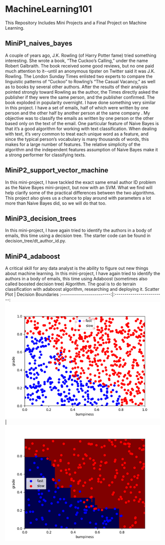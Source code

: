 # MachineLearning101
This Repository Includes Mini Projects and a Final Project on Machine Learning.

## MiniP1_naives_bayes
A couple of years ago, J.K. Rowling (of Harry Potter fame) tried something interesting. She wrote a book, “The Cuckoo’s Calling,” under the name Robert Galbraith. The book received some good reviews, but no one paid much attention to it--until an anonymous tipster on Twitter said it was J.K. Rowling. The London Sunday Times enlisted two experts to compare the linguistic patterns of “Cuckoo” to Rowling’s “The Casual Vacancy,” as well as to books by several other authors. After the results of their analysis pointed strongly toward Rowling as the author, the Times directly asked the publisher if they were the same person, and the publisher confirmed. The book exploded in popularity overnight.
I have done something very similar in this project. I have a set of emails, half of which were written by one person and the other half by another person at the same company . My objective was to classify the emails as written by one person or the other based only on the text of the email. 
One particular feature of Naive Bayes is that it’s a good algorithm for working with text classification. When dealing with text, it’s very common to treat each unique word as a feature, and since the typical person’s vocabulary is many thousands of words, this makes for a large number of features. The relative simplicity of the algorithm and the independent features assumption of Naive Bayes make it a strong performer for classifying texts.

## MiniP2_support_vector_machine
In this mini-project, I have tackled the exact same email author ID problem as the Naive Bayes mini-project, but now with an SVM. What we find will help clarify some of the practical differences between the two algorithms. This project also gives us a chance to play around with parameters a lot more than Naive Bayes did, so we will do that too.

## MiniP3_decision_trees
In this mini-project, I have again tried to identify the authors in a body of emails, this time using a decision tree. The starter code can be found in decision_tree/dt_author_id.py.

## MiniP4_adaboost
A critical skill for any data analyst is the ability to figure out new things about machine learning. In this mini-project, I have again tried to identify the authors in a body of emails, this time using Adaboost (sometimes also called boosted decision tree) Algorithm. The goal is to do terrain classification with adaboost algorithm, researching and deploying it.
Scatter Plot             |  Decision Boundaries
:-------------------------:|:-------------------------:
![Image1](tools/Figure_1.png)  |  ![Image2](tools/Figure_2.png)
